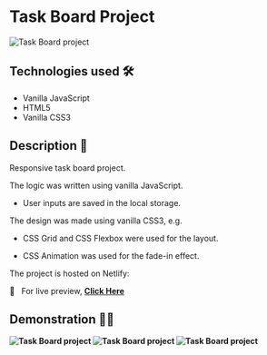 # Task Board Project

<img src="https://i.imgur.com/4oIPBU3.png" alt="Task Board project">

## Technologies used 🛠️
* Vanilla JavaScript
* HTML5
* Vanilla CSS3

## Description 📝
Responsive task board project.

The logic was written using vanilla JavaScript.

- User inputs are saved in the local storage.

The design was made using vanilla CSS3, e.g.

- CSS Grid and CSS Flexbox were used for the layout.

- CSS Animation was used for the fade-in effect.

The project is hosted on Netlify:

🔗 &nbsp; For live preview, <strong><a href="https://taskboardproject.netlify.app/">Click Here</a></string>

## Demonstration 🤹‍♂️
<img src="https://s2.gifyu.com/images/ezgif-7-6bbd7ff9cebe.gif" alt="Task Board project">

<img src="https://s2.gifyu.com/images/ezgif-7-d0242fc71bc5.gif" alt="Task Board project">

<img src="https://i.imgur.com/WzRfyk8.gif" alt="Task Board project">
